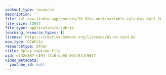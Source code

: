 ```yaml
---
content_type: resource
description: ''
file: /ol-ocw-studio-app/courses/18-02sc-multivariable-calculus-fall-2010/e742e587e194f2a8db930e1f8fdf6677_MosaZngFjZY.srt
file_size: 13947
file_type: application/x-subrip
learning_resource_types: []
license: https://creativecommons.org/licenses/by-nc-sa/4.0/
ocw_type: OCWFile
resourcetype: Other
title: 3play caption file
uid: e742e587-e194-f2a8-db93-0e1f8fdf6677
video_metadata:
  youtube_id: null
---
```

